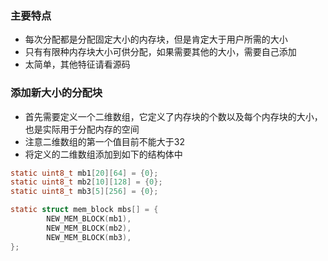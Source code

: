 ### 主要特点
- 每次分配都是分配固定大小的内存块，但是肯定大于用户所需的大小
- 只有有限种内存块大小可供分配，如果需要其他的大小，需要自己添加
- 太简单，其他特征请看源码
### 添加新大小的分配块
- 首先需要定义一个二维数组，它定义了内存块的个数以及每个内存块的大小，也是实际用于分配内存的空间
- 注意二维数组的第一个值目前不能大于32
- 将定义的二维数组添加到如下的结构体中
``` c
static uint8_t mb1[20][64] = {0};
static uint8_t mb2[10][128] = {0};
static uint8_t mb3[5][256] = {0};

static struct mem_block mbs[] = {
        NEW_MEM_BLOCK(mb1),
        NEW_MEM_BLOCK(mb2),
        NEW_MEM_BLOCK(mb3),
};
```
